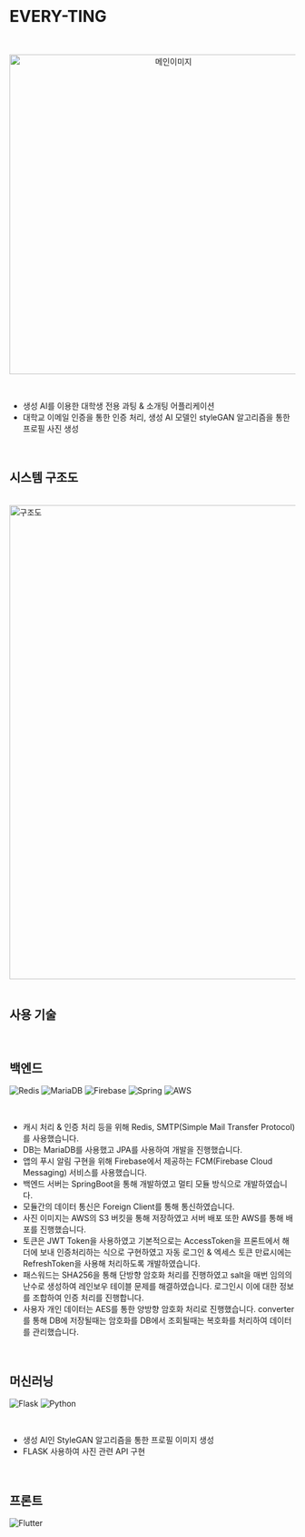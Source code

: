 <br>

# EVERY-TING

<br>

<p align="center">
<img width="562" alt="메인이미지" src="https://github.com/YGwan/every-ting/assets/50222603/23218f55-3c2b-4901-932b-24ead92f723f">
</p>

<br>

- 생성 AI를 이용한 대학생 전용 과팅 & 소개팅 어플리케이션
- 대학교 이메일 인증을 통한 인증 처리, 생성 AI 모델인 styleGAN 알고리즘을 통한 프로필 사진 생성

<br>

## 시스템 구조도

<br>

<img width="833" alt="구조도" src="https://github.com/YGwan/every-ting/assets/50222603/44bec780-522c-470f-9947-29c2abccc338">


<br>

<br>

## 사용 기술

<br>

## 백엔드
![Redis](https://img.shields.io/badge/redis-%23DD0031.svg?style=for-the-badge&logo=redis&logoColor=white)
![MariaDB](https://img.shields.io/badge/MariaDB-003545?style=for-the-badge&logo=mariadb&logoColor=white)
![Firebase](https://img.shields.io/badge/Firebase-039BE5?style=for-the-badge&logo=FCM&logoColor=white)
![Spring](https://img.shields.io/badge/spring-%236DB33F.svg?style=for-the-badge&logo=spring&logoColor=white)
![AWS](https://img.shields.io/badge/AWS-%23FF9900.svg?style=for-the-badge&logo=amazon-aws&logoColor=white)

<br>

- 캐시 처리 & 인증 처리 등을 위해 Redis, SMTP(Simple Mail Transfer Protocol)를 사용했습니다.
- DB는 MariaDB를 사용했고 JPA를 사용하여 개발을 진행했습니다.
- 앱의 푸시 알림 구현을 위해 Firebase에서 제공하는 FCM(Firebase Cloud Messaging) 서비스를 사용했습니다.
- 백엔드 서버는 SpringBoot을 통해 개발하였고 멀티 모듈 방식으로 개발하였습니다.
- 모듈간의 데이터 통신은 Foreign Client를 통해 통신하였습니다.
- 사진 이미지는 AWS의 S3 버킷을 통해 저장하였고 서버 배포 또한 AWS를 통해 배포를 진행했습니다.
- 토큰은 JWT Token을 사용하였고 기본적으로는 AccessToken을 프론트에서 해더에 보내 인증처리하는 식으로 구현하였고 자동 로그인 & 엑세스 토큰 만료시에는 RefreshToken을 사용해 처리하도록 개발하였습니다.
- 패스워드는 SHA256을 통해 단방향 암호화 처리를 진행하였고 salt을 매번 임의의 난수로 생성하여 레인보우 테이블 문제를 해결하였습니다. 로그인시 이에 대한 정보를 조합하여 인증 처리를 진행합니다.
- 사용자 개인 데이터는 AES를 통한 양방향 암호화 처리로 진행했습니다. converter를 통해 DB에 저장될때는 암호화를 DB에서 조회될때는 복호화를 처리하여 데이터를 관리했습니다.

<br>

## 머신러닝
![Flask](https://img.shields.io/badge/flask-%23000.svg?style=for-the-badge&logo=flask&logoColor=white)
![Python](https://img.shields.io/badge/python-3670A0?style=for-the-badge&logo=python&logoColor=ffdd54)

<br>

- 생성 AI인 StyleGAN 알고리즘을 통한 프로필 이미지 생성
- FLASK 사용하여 사진 관련 API 구현

<br>

## 프론트
![Flutter](https://img.shields.io/badge/Flutter-%2302569B.svg?style=for-the-badge&logo=Flutter&logoColor=white)

<br>
